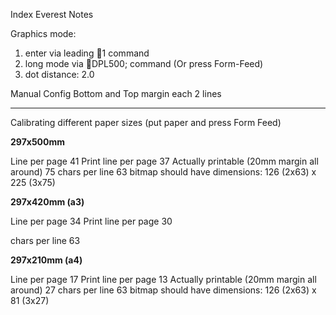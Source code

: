 Index Everest Notes

Graphics mode:

1. enter via leading 1 command
2. long mode via DPL500; command (Or press Form-Feed)
3. dot distance: 2.0

Manual Config
Bottom and Top margin each 2 lines

-------------

Calibrating different paper sizes (put paper and press Form Feed)

**297x500mm**

Line per page 41
Print line per page 37
Actually printable (20mm margin all around) 75
chars per line 63
bitmap should have dimensions: 126 (2x63) x 225 (3x75)

**297x420mm (a3)**

Line per page 34
Print line per page 30

chars per line 63

**297x210mm (a4)**

Line per page 17
Print line per page 13
Actually printable (20mm margin all around) 27
chars per line 63
bitmap should have dimensions: 126 (2x63) x 81 (3x27)
